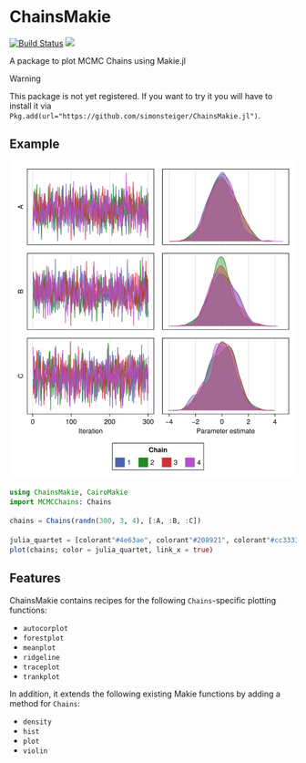 # ChainsMakie

[![Build Status](https://github.com/simonsteiger/ChainsMakie.jl/actions/workflows/CI.yml/badge.svg?branch=main)](https://github.com/simonsteiger/ChainsMakie.jl/actions/workflows/CI.yml?query=branch%3Amain)
[![](https://img.shields.io/badge/docs-dev-blue.svg)](https://simonsteiger.github.io/ChainsMakie.jl/dev/)

A package to plot MCMC Chains using Makie.jl

> [!WARNING]  
> This package is not yet registered. If you want to try it you will have to install it via `Pkg.add(url="https://github.com/simonsteiger/ChainsMakie.jl")`.

## Example

![chains plot example](example.svg)

```julia
using ChainsMakie, CairoMakie
import MCMCChains: Chains

chains = Chains(randn(300, 3, 4), [:A, :B, :C])

julia_quartet = [colorant"#4e63ae", colorant"#208921", colorant"#cc3333", colorant"#b352cc"]
plot(chains; color = julia_quartet, link_x = true)
```

## Features

ChainsMakie contains recipes for the following `Chains`-specific plotting functions:

- `autocorplot`
- `forestplot`
- `meanplot`
- `ridgeline`
- `traceplot`
- `trankplot`

In addition, it extends the following existing Makie functions by adding a method for `Chains`:

- `density`
- `hist`
- `plot`
- `violin`
